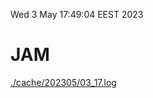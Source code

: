 Wed  3 May 17:49:04 EEST 2023
# JAM
<a href='./cache/202305/03_17.log'>./cache/202305/03_17.log</a>
